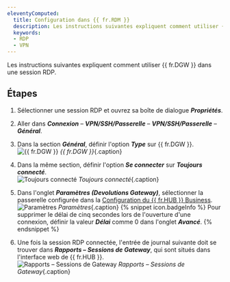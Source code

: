 ```yaml
---
eleventyComputed:
  title: Configuration dans {{ fr.RDM }}
  description: Les instructions suivantes expliquent comment utiliser {{ fr.DGW }} dans une session RDP.
  keywords:
  - RDP
  - VPN
---
```

Les instructions suivantes expliquent comment utiliser {{ fr.DGW }} dans une session RDP.

## Étapes 

1. Sélectionner une session RDP et ouvrez sa boîte de dialogue ***Propriétés***. 
1. Aller dans ***Connexion*** – ***VPN/SSH/Passerelle*** – ***VPN/SSH/Passerelle*** – ***Général***.
1. Dans la section ***Général***, définir l'option ***Type*** sur {{ fr.DGW }}.  
![{{ fr.DGW }}](/img/fr/hub/DGW0008.png)
*{{ fr.DGW }}*{.caption} 
1. Dans la même section, définir l'option ***Se connecter*** sur ***Toujours connecté***.  
![Toujours connecté](/img/fr/hub/DGW0009.png)
*Toujours connecté*{.caption} 
1. Dans l'onglet ***Paramètres (Devolutions Gateway)***, sélectionner la passerelle configurée dans la [Configuration du {{ fr.HUB }} Business](/fr/hub/dgw/hub-business-configuration/).  
![Paramètres](/img/fr/hub/DGW0007.png)
*Paramètres*{.caption} 
{% snippet icon.badgeInfo %}
Pour supprimer le délai de cinq secondes lors de l'ouverture d'une connexion, définir la valeur ***Délai*** comme 0 dans l'onglet ***Avancé***.
{% endsnippet %}  

6. Une fois la session RDP connectée, l'entrée de journal suivante doit se trouver dans ***Rapports – Sessions de Gateway***, qui sont situés dans l'interface web de {{ fr.HUB }}.  
![Rapports – Sessions de Gateway](/img/fr/hub/DGW0011.png)
*Rapports – Sessions de Gateway*{.caption} 
